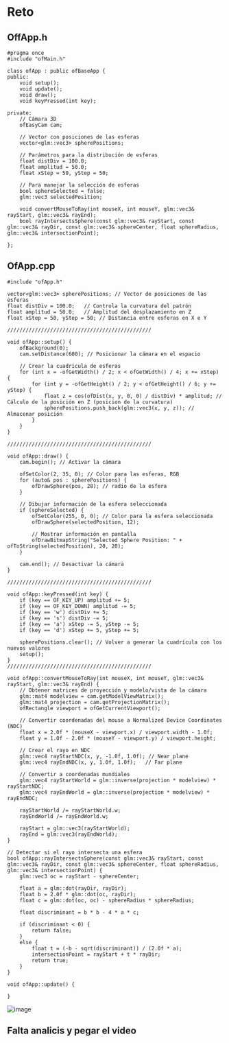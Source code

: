 # Reto
## OffApp.h

    #pragma once
    #include "ofMain.h"
    
    class ofApp : public ofBaseApp {
    public:
        void setup();
        void update();
        void draw();
        void keyPressed(int key);
    
    private:
        // Cámara 3D
        ofEasyCam cam;
    
        // Vector con posiciones de las esferas
        vector<glm::vec3> spherePositions;
    
        // Parámetros para la distribución de esferas
        float distDiv = 100.0;
        float amplitud = 50.0;
        float xStep = 50, yStep = 50;
    
        // Para manejar la selección de esferas
        bool sphereSelected = false;
        glm::vec3 selectedPosition;
    
        void convertMouseToRay(int mouseX, int mouseY, glm::vec3& rayStart, glm::vec3& rayEnd);
        bool rayIntersectsSphere(const glm::vec3& rayStart, const glm::vec3& rayDir, const glm::vec3& sphereCenter, float sphereRadius, glm::vec3& intersectionPoint);
    
    };

## OfApp.cpp

    #include "ofApp.h"
    
    vector<glm::vec3> spherePositions; // Vector de posiciones de las esferas
    float distDiv = 100.0;   // Controla la curvatura del patrón
    float amplitud = 50.0;   // Amplitud del desplazamiento en Z
    float xStep = 50, yStep = 50; // Distancia entre esferas en X e Y
    
    ///////////////////////////////////////////////
    
    void ofApp::setup() {
        ofBackground(0);
        cam.setDistance(600); // Posicionar la cámara en el espacio
    
        // Crear la cuadrícula de esferas
        for (int x = -ofGetWidth() / 2; x < ofGetWidth() / 4; x += xStep) {
            for (int y = -ofGetHeight() / 2; y < ofGetHeight() / 6; y += yStep) {
                float z = cos(ofDist(x, y, 0, 0) / distDiv) * amplitud; // Cálculo de la posición en Z (posicion de la curvatura)
                spherePositions.push_back(glm::vec3(x, y, z)); // Almacenar posición
            }
        }
    }
    
    ///////////////////////////////////////////////
    
    void ofApp::draw() {
        cam.begin(); // Activar la cámara
    
        ofSetColor(2, 35, 0); // Color para las esferas, RGB
        for (auto& pos : spherePositions) {
            ofDrawSphere(pos, 28); // radio de la esfera 
        }
    
        // Dibujar información de la esfera seleccionada
        if (sphereSelected) {
            ofSetColor(255, 0, 0); // Color para la esfera seleccionada
            ofDrawSphere(selectedPosition, 12);
    
            // Mostrar información en pantalla
            ofDrawBitmapString("Selected Sphere Position: " + ofToString(selectedPosition), 20, 20);
        }
    
        cam.end(); // Desactivar la cámara
    }
    
    ///////////////////////////////////////////////
    
    void ofApp::keyPressed(int key) {
        if (key == OF_KEY_UP) amplitud += 5;
        if (key == OF_KEY_DOWN) amplitud -= 5;
        if (key == 'w') distDiv += 5;
        if (key == 's') distDiv -= 5;
        if (key == 'a') xStep -= 5, yStep -= 5;
        if (key == 'd') xStep += 5, yStep += 5;
    
        spherePositions.clear(); // Volver a generar la cuadrícula con los nuevos valores
        setup();
    }
    ///////////////////////////////////////////////
    
    void ofApp::convertMouseToRay(int mouseX, int mouseY, glm::vec3& rayStart, glm::vec3& rayEnd) {
        // Obtener matrices de proyección y modelo/vista de la cámara
        glm::mat4 modelview = cam.getModelViewMatrix();
        glm::mat4 projection = cam.getProjectionMatrix();
        ofRectangle viewport = ofGetCurrentViewport();
    
        // Convertir coordenadas del mouse a Normalized Device Coordinates (NDC)
        float x = 2.0f * (mouseX - viewport.x) / viewport.width - 1.0f;
        float y = 1.0f - 2.0f * (mouseY - viewport.y) / viewport.height;
    
        // Crear el rayo en NDC
        glm::vec4 rayStartNDC(x, y, -1.0f, 1.0f); // Near plane
        glm::vec4 rayEndNDC(x, y, 1.0f, 1.0f);   // Far plane
    
        // Convertir a coordenadas mundiales
        glm::vec4 rayStartWorld = glm::inverse(projection * modelview) * rayStartNDC;
        glm::vec4 rayEndWorld = glm::inverse(projection * modelview) * rayEndNDC;
    
        rayStartWorld /= rayStartWorld.w;
        rayEndWorld /= rayEndWorld.w;
    
        rayStart = glm::vec3(rayStartWorld);
        rayEnd = glm::vec3(rayEndWorld);
    }
    
    // Detectar si el rayo intersecta una esfera
    bool ofApp::rayIntersectsSphere(const glm::vec3& rayStart, const glm::vec3& rayDir, const glm::vec3& sphereCenter, float sphereRadius, glm::vec3& intersectionPoint) {
        glm::vec3 oc = rayStart - sphereCenter;
    
        float a = glm::dot(rayDir, rayDir);
        float b = 2.0f * glm::dot(oc, rayDir);
        float c = glm::dot(oc, oc) - sphereRadius * sphereRadius;
    
        float discriminant = b * b - 4 * a * c;
    
        if (discriminant < 0) {
            return false;
        }
        else {
            float t = (-b - sqrt(discriminant)) / (2.0f * a);
            intersectionPoint = rayStart + t * rayDir;
            return true;
        }
    }
    
    void ofApp::update() {
        
    }

    
![image](https://github.com/user-attachments/assets/563e1961-3c06-4648-95e4-4eb1a4fc8685)

## Falta analicis y pegar el video 
